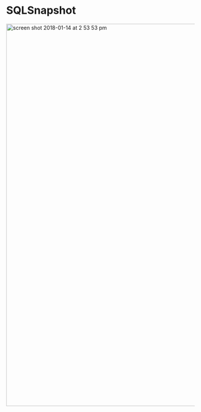 # SQLSnapshot

<img width="1023" alt="screen shot 2018-01-14 at 2 53 53 pm" src="https://user-images.githubusercontent.com/30957104/34920083-f9bd63e0-f93a-11e7-9d74-500ec60e60be.png">
